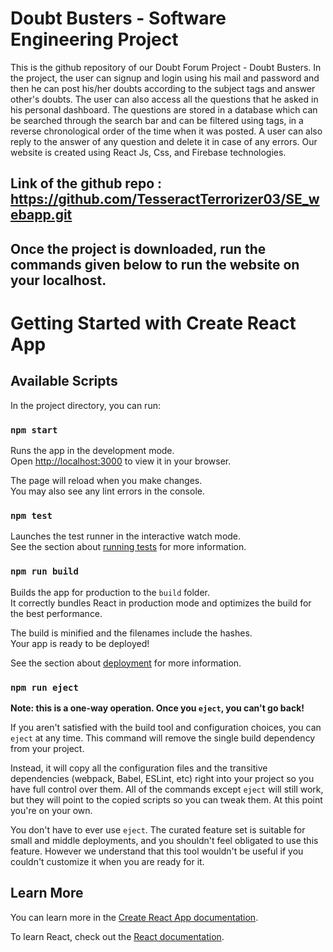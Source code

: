 # Doubt Busters - Software Engineering Project
This is the github repository of our Doubt Forum Project - Doubt Busters. 
In the project, the user can signup and login using his mail and password and then he can post his/her doubts according to the subject tags and answer other's doubts. The user can also access all the questions that he asked in his personal dashboard. 
The questions are stored in a database which can be searched through the search bar and can be filtered using tags, in a reverse chronological order of the time when it was posted. A user can also reply to the answer of any question and delete it in case of any errors. 
Our website is created using React Js, Css, and Firebase technologies.


## Link of the github repo : https://github.com/TesseractTerrorizer03/SE_webapp.git
## Once the project is downloaded, run the commands given below to run the website on your localhost.



# Getting Started with Create React App

## Available Scripts

In the project directory, you can run:

### `npm start`

Runs the app in the development mode.\
Open [http://localhost:3000](http://localhost:3000) to view it in your browser.

The page will reload when you make changes.\
You may also see any lint errors in the console.

### `npm test`

Launches the test runner in the interactive watch mode.\
See the section about [running tests](https://facebook.github.io/create-react-app/docs/running-tests) for more information.

### `npm run build`

Builds the app for production to the `build` folder.\
It correctly bundles React in production mode and optimizes the build for the best performance.

The build is minified and the filenames include the hashes.\
Your app is ready to be deployed!

See the section about [deployment](https://facebook.github.io/create-react-app/docs/deployment) for more information.

### `npm run eject`

**Note: this is a one-way operation. Once you `eject`, you can't go back!**

If you aren't satisfied with the build tool and configuration choices, you can `eject` at any time. This command will remove the single build dependency from your project.

Instead, it will copy all the configuration files and the transitive dependencies (webpack, Babel, ESLint, etc) right into your project so you have full control over them. All of the commands except `eject` will still work, but they will point to the copied scripts so you can tweak them. At this point you're on your own.

You don't have to ever use `eject`. The curated feature set is suitable for small and middle deployments, and you shouldn't feel obligated to use this feature. However we understand that this tool wouldn't be useful if you couldn't customize it when you are ready for it.

## Learn More

You can learn more in the [Create React App documentation](https://facebook.github.io/create-react-app/docs/getting-started).

To learn React, check out the [React documentation](https://reactjs.org/).
